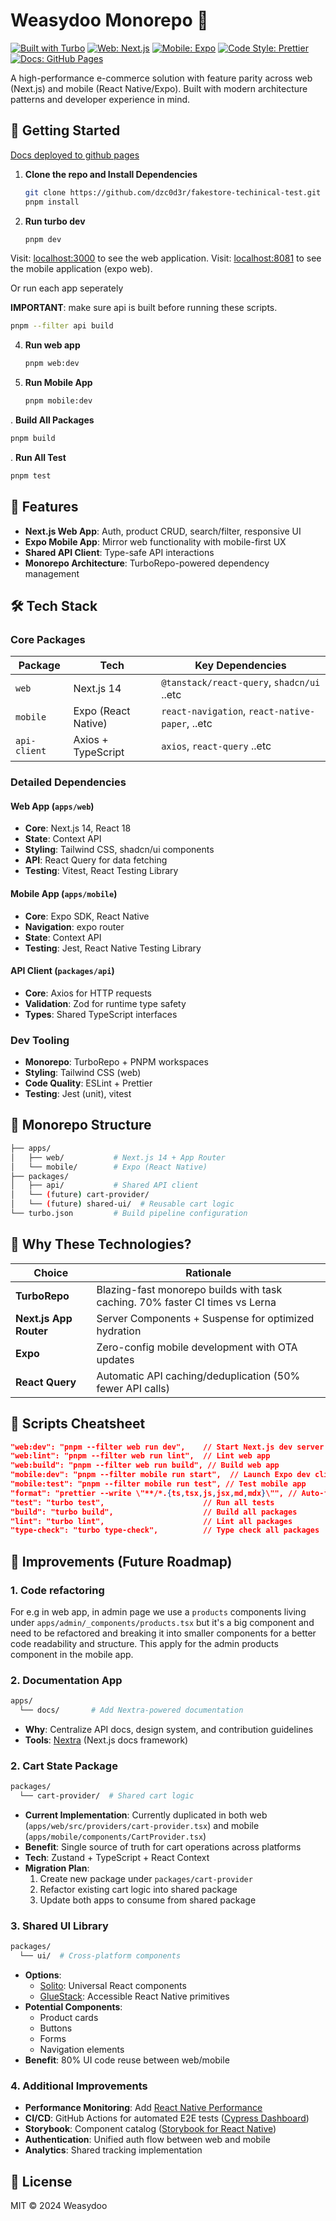 # Weasydoo Monorepo 🚀

[![Built with Turbo](https://img.shields.io/badge/Built%20with-TurboRepo-5C47FF?style=flat)](https://turbo.build)
[![Web: Next.js](https://img.shields.io/badge/Web-Next.js-000000?logo=next.js)](https://nextjs.org)
[![Mobile: Expo](https://img.shields.io/badge/Mobile-Expo-4630EB?logo=expo)](https://expo.dev)
[![Code Style: Prettier](https://img.shields.io/badge/Code%20Style-Prettier-ff69b4?logo=prettier)](https://prettier.io)
[![Docs: GitHub Pages](https://img.shields.io/badge/Docs-GitHub%20Pages-222222?logo=github)](https://your-org.github.io/weasydoo)

A high-performance e-commerce solution with feature parity across web (Next.js) and mobile (React Native/Expo). Built with modern architecture patterns and developer experience in mind.


## 🚀 Getting Started
[Docs deployed to github pages](https://dzc0d3r.github.io/fakestore-techinical-test/)

1. **Clone the repo and Install Dependencies**
   ```bash
   git clone https://github.com/dzc0d3r/fakestore-techinical-test.git
   pnpm install
   ```

3. **Run turbo dev**
   ```bash
   pnpm dev
   ```

Visit: [localhost:3000](http://localhost:3000) to see the web application.
Visit: [localhost:8081](http://localhost:8081) to see the mobile application (expo web).

Or run each app seperately

**IMPORTANT**: make sure api is built before running these scripts.
   ```bash
   pnpm --filter api build
   ```
4. **Run web app**
   ```bash
   pnpm web:dev
   ```
5. **Run Mobile App**
   ```bash
   pnpm mobile:dev
   ```

. **Build All Packages**
   ```bash
   pnpm build
   ```
. **Run All Test**
   ```bash
   pnpm test
   ```


## 🌟 Features
- **Next.js Web App**: Auth, product CRUD, search/filter, responsive UI
- **Expo Mobile App**: Mirror web functionality with mobile-first UX
- **Shared API Client**: Type-safe API interactions
- **Monorepo Architecture**: TurboRepo-powered dependency management

## 🛠 Tech Stack

### Core Packages
| Package       | Tech                        | Key Dependencies                          |
|---------------|-----------------------------|-------------------------------------------|
| `web`         | Next.js 14                  | `@tanstack/react-query`, `shadcn/ui` ..etc |
| `mobile`      | Expo (React Native)         | `react-navigation`, `react-native-paper`, ..etc |
| `api-client`  | Axios + TypeScript          | `axios`, `react-query` ..etc     |

### Detailed Dependencies

#### Web App (`apps/web`)
- **Core**: Next.js 14, React 18
- **State**: Context API 
- **Styling**: Tailwind CSS, shadcn/ui components
- **API**: React Query for data fetching
- **Testing**: Vitest, React Testing Library

#### Mobile App (`apps/mobile`)
- **Core**: Expo SDK, React Native
- **Navigation**: expo router
- **State**: Context API
- **Testing**: Jest, React Native Testing Library

#### API Client (`packages/api`)
- **Core**: Axios for HTTP requests
- **Validation**: Zod for runtime type safety
- **Types**: Shared TypeScript interfaces

### Dev Tooling
- **Monorepo**: TurboRepo + PNPM workspaces
- **Styling**: Tailwind CSS (web)
- **Code Quality**: ESLint + Prettier
- **Testing**: Jest (unit), vitest

## 📂 Monorepo Structure
```bash
├── apps/
│   ├── web/           # Next.js 14 + App Router
│   └── mobile/        # Expo (React Native)
├── packages/
│   ├── api/           # Shared API client
│   └── (future) cart-provider/
│   └── (future) shared-ui/  # Reusable cart logic
└── turbo.json         # Build pipeline configuration
```


## 🤔 Why These Technologies?

| Choice                | Rationale                                                                 |
|-----------------------|---------------------------------------------------------------------------|
| **TurboRepo**         | Blazing-fast monorepo builds with task caching. 70% faster CI times vs Lerna |
| **Next.js App Router**| Server Components + Suspense for optimized hydration                     |
| **Expo**              | Zero-config mobile development with OTA updates                          |             |
| **React Query**       | Automatic API caching/deduplication (50% fewer API calls)                |

## 🔧 Scripts Cheatsheet
```json
"web:dev": "pnpm --filter web run dev",    // Start Next.js dev server
"web:lint": "pnpm --filter web run lint",  // Lint web app
"web:build": "pnpm --filter web run build", // Build web app
"mobile:dev": "pnpm --filter mobile run start",  // Launch Expo dev client
"mobile:test": "pnpm --filter mobile run test", // Test mobile app
"format": "prettier --write \"**/*.{ts,tsx,js,jsx,md,mdx}\"", // Auto-format code
"test": "turbo test",                      // Run all tests
"build": "turbo build",                    // Build all packages
"lint": "turbo lint",                      // Lint all packages
"type-check": "turbo type-check",          // Type check all packages
```

## 🚧 Improvements (Future Roadmap)
### 1. Code refactoring
For e.g in web app, in admin page we use a `products` components living under `apps/admin/_components/products.tsx` but it's a big component and need to be refactored and breaking it into smaller components for a better code readability and structure.
This apply for the admin products component in the mobile app.



### 2. Documentation App
```bash
apps/
  └── docs/       # Add Nextra-powered documentation
```
- **Why**: Centralize API docs, design system, and contribution guidelines
- **Tools**: [Nextra](https://nextra.site) (Next.js docs framework)

### 2. Cart State Package
```bash
packages/
  └── cart-provider/  # Shared cart logic
```
- **Current Implementation**: Currently duplicated in both web (`apps/web/src/providers/cart-provider.tsx`) and mobile (`apps/mobile/components/CartProvider.tsx`)
- **Benefit**: Single source of truth for cart operations across platforms
- **Tech**: Zustand + TypeScript + React Context
- **Migration Plan**: 
  1. Create new package under `packages/cart-provider`
  2. Refactor existing cart logic into shared package
  3. Update both apps to consume from shared package

### 3. Shared UI Library
```bash
packages/
  └── ui/  # Cross-platform components
```
- **Options**:
  - [Solito](https://solito.dev): Universal React components
  - [GlueStack](https://ui.gluestack.io): Accessible React Native primitives
- **Potential Components**:
  - Product cards
  - Buttons
  - Forms
  - Navigation elements
- **Benefit**: 80% UI code reuse between web/mobile

### 4. Additional Improvements
- **Performance Monitoring**: Add [React Native Performance](https://shopify.github.io/react-native-performance/)
- **CI/CD**: GitHub Actions for automated E2E tests ([Cypress Dashboard](https://www.cypress.io/dashboard/))
- **Storybook**: Component catalog ([Storybook for React Native](https://storybook.js.org/blog/storybook-for-react-native/))
- **Authentication**: Unified auth flow between web and mobile
- **Analytics**: Shared tracking implementation

## 📄 License
MIT © 2024 Weasydoo

